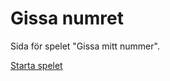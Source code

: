 Gissa numret
==================


Sida för spelet "Gissa mitt nummer".

[Starta spelet](guess/init)
